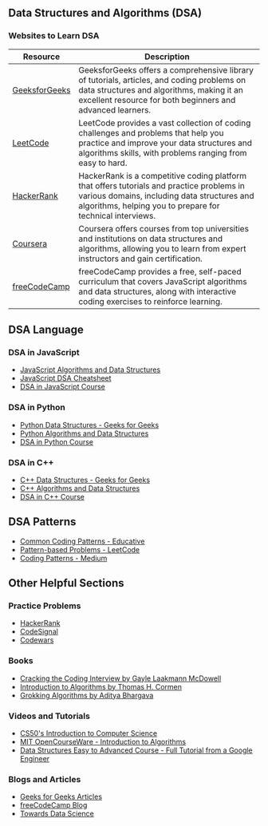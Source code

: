 ## Data Structures and Algorithms (DSA)

### Websites to Learn DSA

| Resource | Description |
|----------|-------------|
| [GeeksforGeeks](https://www.geeksforgeeks.org/data-structures/) | GeeksforGeeks offers a comprehensive library of tutorials, articles, and coding problems on data structures and algorithms, making it an excellent resource for both beginners and advanced learners. |
| [LeetCode](https://leetcode.com/) | LeetCode provides a vast collection of coding challenges and problems that help you practice and improve your data structures and algorithms skills, with problems ranging from easy to hard. |
| [HackerRank](https://www.hackerrank.com/domains/tutorials/10-days-of-javascript) | HackerRank is a competitive coding platform that offers tutorials and practice problems in various domains, including data structures and algorithms, helping you to prepare for technical interviews. |
| [Coursera](https://www.coursera.org/courses?query=data%20structures%20and%20algorithms) | Coursera offers courses from top universities and institutions on data structures and algorithms, allowing you to learn from expert instructors and gain certification. |
| [freeCodeCamp](https://www.freecodecamp.org/learn/) | freeCodeCamp provides a free, self-paced curriculum that covers JavaScript algorithms and data structures, along with interactive coding exercises to reinforce learning. |

## DSA Language
### DSA in JavaScript
- [JavaScript Algorithms and Data Structures](https://github.com/trekhleb/javascript-algorithms)
- [JavaScript DSA Cheatsheet](https://www.interviewbit.com/javascript-cheatsheet/)
- [DSA in JavaScript Course](https://www.udemy.com/course/data-structures-and-algorithms-in-javascript/)
### DSA in Python
- [Python Data Structures - Geeks for Geeks](https://www.geeksforgeeks.org/python-programming-language/)
- [Python Algorithms and Data Structures](https://github.com/TheAlgorithms/Python)
- [DSA in Python Course](https://www.udemy.com/course/python-for-data-structures-algorithms-and-interviews/)

### DSA in C++
- [C++ Data Structures - Geeks for Geeks](https://www.geeksforgeeks.org/c-plus-plus/)
- [C++ Algorithms and Data Structures](https://github.com/TheAlgorithms/C-Plus-Plus)
- [DSA in C++ Course](https://www.udemy.com/course/datastructurescncpp/)

## DSA Patterns
- [Common Coding Patterns - Educative](https://www.educative.io/courses/grokking-the-coding-interview)
- [Pattern-based Problems - LeetCode](https://leetcode.com/list/xi4ci4ig/)
- [Coding Patterns - Medium](https://medium.com/)

## Other Helpful Sections
### Practice Problems
- [HackerRank](https://www.hackerrank.com/domains/tutorials/10-days-of-javascript)
- [CodeSignal](https://codesignal.com/)
- [Codewars](https://www.codewars.com/)

### Books
- [Cracking the Coding Interview by Gayle Laakmann McDowell](https://www.crackingthecodinginterview.com/)
- [Introduction to Algorithms by Thomas H. Cormen](https://mitpress.mit.edu/9780262033848/introduction-to-algorithms/)
- [Grokking Algorithms by Aditya Bhargava](https://www.manning.com/books/grokking-algorithms)

### Videos and Tutorials
- [CS50's Introduction to Computer Science](https://cs50.harvard.edu/)
- [MIT OpenCourseWare - Introduction to Algorithms](https://ocw.mit.edu/courses/electrical-engineering-and-computer-science/6-006-introduction-to-algorithms-fall-2011/)
- [Data Structures Easy to Advanced Course - Full Tutorial from a Google Engineer](https://www.youtube.com/watch?v=RBSGKlAvoiM)

### Blogs and Articles
- [Geeks for Geeks Articles](https://www.geeksforgeeks.org/)
- [freeCodeCamp Blog](https://www.freecodecamp.org/news/tag/algorithms/)
- [Towards Data Science](https://towardsdatascience.com/)

